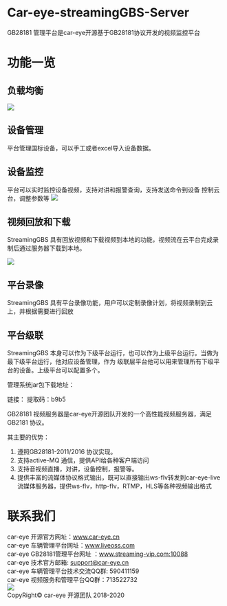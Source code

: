﻿# Car-eye-streamingGBS-Server

GB28181 管理平台是car-eye开源基于GB28181协议开发的视频监控平台   

# 功能一览
## 负载均衡

![](https://gitee.com/careye_open_source_platform_group/car-eye-streaming-gbs-view/raw/main/View.png)

##  设备管理

平台管理国标设备，可以手工或者excel导入设备数据。

##  设备监控


平台可以实时监控设备视频，支持对讲和报警查询，支持发送命令到设备
控制云台，调整参数等
![](https://gitee.com/careye_open_source_platform_group/car-eye-streaming-gbs-view/raw/main/monitor.png)   


##  视频回放和下载
StreamingGBS 具有回放视频和下载视频到本地的功能，视频流在云平台完成录制后通过服务器下载到本地。   


![](https://gitee.com/careye_open_source_platform_group/car-eye-streaming-gbs-view/raw/main/replay.png) 

## 平台录像

StreamingGBS 具有平台录像功能，用户可以定制录像计划，将视频录制到云上，并根据需要进行回放

## 平台级联     

StreamingGBS 本身可以作为下级平台运行，也可以作为上级平台运行。当做为最下级平台运行，他对应设备管理，作为
级联层平台他可以用来管理所有下级平台的设备。上级平台可以配置多个。



管理系统jar包下载地址：   

链接：
提取码：b9b5 


GB28181 视频服务器是car-eye开源团队开发的一个高性能视频服务器，满足GB2181 协议。

其主要的优势：

1. 遵照GB28181-2011/2016 协议实现。      
2. 支持active-MQ 通信，提供API给各种客户端访问    
3. 支持音视频直播，对讲，设备控制，报警等。    
4. 提供丰富的流媒体协议格式输出，既可以直接输出ws-flv转发到car-eye-live流媒体服务器，提供ws-flv，http-flv，RTMP，HLS等各种视频输出格式  

# 联系我们

car-eye 开源官方网址：www.car-eye.cn    
car-eye 车辆管理平台网址：www.liveoss.com  
car-eye GB28181管理平台网址 ：www.streaming-vip.com:10088     
car-eye 技术官方邮箱: support@car-eye.cn  
car-eye 车辆管理平台技术交流QQ群: 590411159   
car-eye 视频服务和管理平台QQ群：713522732   
![](https://gitee.com/careye_open_source_platform_group/car-eye-jtt1078-media-server/raw/master/QQ/QQ.jpg)     
CopyRight©  car-eye 开源团队 2018-2020
